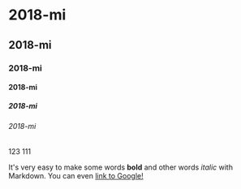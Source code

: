 # 2018-mi
## 2018-mi
### 2018-mi
#### 2018-mi
##### 2018-mi
###### 2018-mi

123
111

It's very easy to make some words **bold** and other words *italic* with Markdown. You can even [link to Google!](http://google.com)
